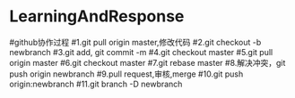 # LearningAndResponse
#github协作过程
#1.git pull origin master,修改代码
#2.git checkout -b newbranch
#3.git add,  git commit -m
#4.git checkout master
#5.git pull origin master
#6.git checkout master
#7.git rebase master
#8.解决冲突，git push origin newbranch
#9.pull request,审核,merge
#10.git push origin:newbranch
#11.git branch -D newbranch
